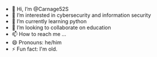 - 👋 Hi, I’m @Carnage52S
- 👀 I’m interested in cybersecurity and information security
- 🌱 I’m currently learning python
- 💞️ I’m looking to collaborate on education
- 📫 How to reach me ...
- 😄 Pronouns: he/him
- ⚡ Fun fact: I'm old.

<!---
Carnage52S/Carnage52S is a ✨ special ✨ repository because its `README.md` (this file) appears on your GitHub profile.
You can click the Preview link to take a look at your changes.
--->
